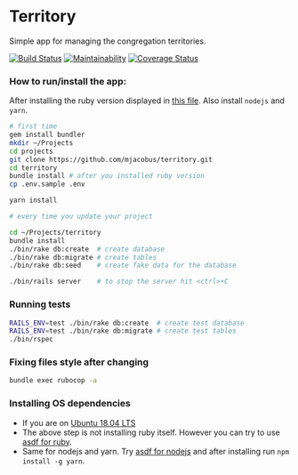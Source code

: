 # Territory

Simple app for managing the congregation territories.

[![Build Status](https://travis-ci.org/mjacobus/territory.svg?branch=master)](https://travis-ci.org/mjacobus/territory)
[![Maintainability](https://api.codeclimate.com/v1/badges/17449aaca20504da468f/maintainability)](https://codeclimate.com/github/mjacobus/territory/maintainability)
[![Coverage Status](https://coveralls.io/repos/github/mjacobus/territory/badge.svg)](https://coveralls.io/github/mjacobus/territory)


### How to run/install the app:

After installing the ruby version displayed in [this file](https://github.com/mjacobus/territory/blob/master/.ruby-version).
Also install `nodejs` and `yarn`.

```bash
# first time
gem install bundler
mkdir ~/Projects
cd projects
git clone https://github.com/mjacobus/territory.git
cd territory
bundle install # after you installed ruby version
cp .env.sample .env

yarn install

# every time you update your project

cd ~/Projects/territory
bundle install
./bin/rake db:create  # create database
./bin/rake db:migrate # create tables
./bin/rake db:seed    # create fake data for the database

./bin/rails server    # to stop the server hit <ctrl>+C
```

### Running tests

```bash
RAILS_ENV=test ./bin/rake db:create  # create test database
RAILS_ENV=test ./bin/rake db:migrate # create test tables
./bin/rspec
```

### Fixing files style after changing

```bash
bundle exec rubocop -a
```





### Installing OS dependencies

- If you are on [Ubuntu 18.04 LTS](https://github.com/mjacobus/installers/tree/master/ubuntu/18.04)
- The above step is not installing ruby itself. However you can try to use [asdf for ruby](https://github.com/asdf-vm/asdf-ruby).
- Same for nodejs and yarn. Try [asdf for nodejs](https://github.com/asdf-vm/asdf-nodejs) and after installing run `npm install -g yarn`.

